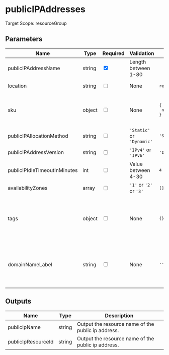 # publicIPAddresses

Target Scope: resourceGroup

## Parameters
| Name | Type | Required | Validation | Default value | Description |
| -- |  -- | -- | -- | -- | -- |
| publicIPAddressName | string | <input type="checkbox" checked> | Length between 1-80 | <pre></pre> | The resource name for this Public IP address. |
| location | string | <input type="checkbox"> | None | <pre>resourceGroup().location</pre> | Specifies the Azure location where the resource should be created. Defaults to the resourcegroup location. |
| sku | object | <input type="checkbox"> | None | <pre>{<br>  name: 'Standard'<br>}</pre> | The SKU name to use for this public IP address. For the object/array structure, please refer to https://docs.microsoft.com/en-us/azure/templates/microsoft.network/publicipaddresses?tabs=bicep#publicipaddresssku. |
| publicIPAllocationMethod | string | <input type="checkbox"> | `'Static'` or `'Dynamic'` | <pre>'Static'</pre> | The public IP address allocation method. Options are `Static` or `Dynamic`. |
| publicIPAddressVersion | string | <input type="checkbox"> | `'IPv4'` or `'IPv6'` | <pre>'IPv4'</pre> | The version of the IP Address. can be IPv4 or IPv6. |
| publicIPIdleTimeoutInMinutes | int | <input type="checkbox"> | Value between 4-30 | <pre>4</pre> | Keep a TCP or HTTP connection open without relying on clients to send keep-alive messages for this amount of minutes. Range is 4-30. |
| availabilityZones | array | <input type="checkbox"> | `'1'` or `'2'` or `'3'` | <pre>[]</pre> | The zones to use for this public ipaddress. |
| tags | object | <input type="checkbox"> | None | <pre>{}</pre> | The tags to apply to this resource. This is an object with key/value pairs.<br>Example:<br>{<br>&nbsp;&nbsp;&nbsp;FirstTag: myvalue<br>&nbsp;&nbsp;&nbsp;SecondTag: another value<br>} |
| domainNameLabel | string | <input type="checkbox"> | None | <pre>''</pre> | The domain name label. The concatenation of the domain name label and the regionalized DNS zone make up the fully qualified domain name associated with the public IP address. <br>If a domain name label is specified, an A DNS record is created for the public IP in the Microsoft Azure DNS system. |
## Outputs
| Name | Type | Description |
| -- |  -- | -- |
| publicIpName | string | Output the resource name of the public ip address. |
| publicIpResourceId | string | Output the resource name of the public ip address. |


